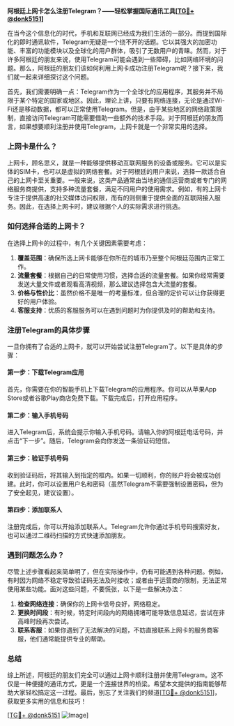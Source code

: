 **阿根廷上网卡怎么注册Telegram？——轻松掌握国际通讯工具[[TG💪+ @donk5151](https://t.me/s/donk5151)]**

在当今这个信息化的时代，手机和互联网已经成为我们生活的一部分。而提到国际化的即时通讯软件，Telegram无疑是一个绕不开的话题。它以其强大的加密功能、丰富的功能模块以及全球化的用户群体，吸引了无数用户的青睐。然而，对于许多阿根廷的朋友来说，使用Telegram可能会遇到一些障碍，比如网络环境的问题。那么，阿根廷的朋友们该如何利用上网卡成功注册Telegram呢？接下来，我们就一起来详细探讨这个问题。

首先，我们需要明确一点：Telegram作为一个全球化的应用程序，其服务并不局限于某个特定的国家或地区。因此，理论上讲，只要有网络连接，无论是通过Wi-Fi还是移动数据，都可以正常使用Telegram。但是，由于某些地区的网络政策限制，直接访问Telegram可能需要借助一些额外的技术手段。对于阿根廷的朋友而言，如果想要顺利注册并使用Telegram，上网卡就是一个非常实用的选择。

### 上网卡是什么？

上网卡，顾名思义，就是一种能够提供移动互联网服务的设备或服务。它可以是实体的SIM卡，也可以是虚拟的网络套餐。对于阿根廷的用户来说，选择一款适合自己的上网卡至关重要。一般来说，这类产品通常由当地的通信运营商或者专门的网络服务商提供，支持多种流量套餐，满足不同用户的使用需求。例如，有的上网卡专注于提供高速的社交媒体访问权限，而有的则侧重于提供全面的互联网接入服务。因此，在选择上网卡时，建议根据个人的实际需求进行挑选。

### 如何选择合适的上网卡？

在选择上网卡的过程中，有几个关键因素需要考虑：

1. **覆盖范围**：确保所选上网卡能够在你所在的城市乃至整个阿根廷范围内正常工作。
2. **流量套餐**：根据自己的日常使用习惯，选择合适的流量套餐。如果你经常需要发送大量文件或者观看高清视频，那么建议选择包含大流量的套餐。
3. **价格与性价比**：虽然价格不是唯一的考量标准，但合理的定价可以让你获得更好的用户体验。
4. **客服支持**：优质的客服服务可以在遇到问题时为你提供及时的帮助和支持。

### 注册Telegram的具体步骤

一旦你拥有了合适的上网卡，就可以开始尝试注册Telegram了。以下是具体的步骤：

#### 第一步：下载Telegram应用
首先，你需要在你的智能手机上下载Telegram的应用程序。你可以从苹果App Store或者谷歌Play商店免费下载。下载完成后，打开应用程序。

#### 第二步：输入手机号码
进入Telegram后，系统会提示你输入手机号码。请输入你的阿根廷电话号码，并点击“下一步”。随后，Telegram会向你发送一条验证码短信。

#### 第三步：验证手机号码
收到验证码后，将其输入到指定的框内。如果一切顺利，你的账户将会被成功创建。此时，你可以设置用户名和密码（虽然Telegram不需要强制设置密码，但为了安全起见，建议设置）。

#### 第四步：添加联系人
注册完成后，你可以开始添加联系人。Telegram允许你通过手机号码搜索好友，也可以通过二维码扫描的方式快速添加朋友。

### 遇到问题怎么办？

尽管上述步骤看起来简单明了，但在实际操作中，仍有可能遇到各种问题。例如，有时因为网络不稳定导致验证码无法及时接收；或者由于运营商的限制，无法正常使用某些功能。面对这些问题，不要慌张，以下是一些解决办法：

1. **检查网络连接**：确保你的上网卡信号良好，网络稳定。
2. **更换时间段**：有时候，特定时间段内的网络拥堵可能导致信息延迟，尝试在非高峰时段再次尝试。
3. **联系客服**：如果你遇到了无法解决的问题，不妨直接联系上网卡的服务商客服，他们通常能提供专业的帮助。

### 总结

综上所述，阿根廷的朋友们完全可以通过上网卡顺利注册并使用Telegram。这不仅是一种便捷的通讯方式，更是一个连接世界的桥梁。希望本文提供的指南能够帮助大家轻松搞定这一过程。最后，别忘了关注我们的频道[[TG💪+ @donk5151](https://t.me/s/donk5151)]，获取更多实用的信息和技巧！

[[TG💪+ @donk5151](https://t.me/s/donk5151) ![Image](https://i.postimg.cc/rwNCRYN7/Snipaste-2025-04-30-17-27-05.png)]